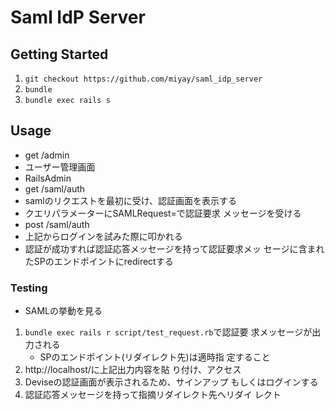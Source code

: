 # Saml IdP Server

## Getting Started

1. `git checkout https://github.com/miyay/saml_idp_server`
2. `bundle`
3. `bundle exec rails s`

## Usage

* get /admin
 * ユーザー管理画面
 * RailsAdmin
* get /saml/auth
 * samlのリクエストを最初に受け、認証画面を表示する
 * クエリパラメーターにSAMLRequest=で認証要求 メッセージを受ける
* post /saml/auth
 * 上記からログインを試みた際に叩かれる
 * 認証が成功すれば認証応答メッセージを持って認証要求メッ セージに含まれたSPのエンドポイントにredirectする

### Testing

* SAMLの挙動を見る
 1. `bundle exec rails r script/test_request.rb`で認証要 求メッセージが出力される
     * SPのエンドポイント(リダイレクト先)は適時指 定すること
 2. http://localhost/に上記出力内容を貼 り付け、アクセス
 3. Deviseの認証画面が表示されるため、サインアップ もしくはログインする
 4. 認証応答メッセージを持って指摘リダイレクト先へリダイ レクト
